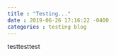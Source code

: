 ```yaml
---
title : "Testing..."
date : 2019-06-26 17:16:22 -0400
categories : testing blog
---
```

testtesttest
